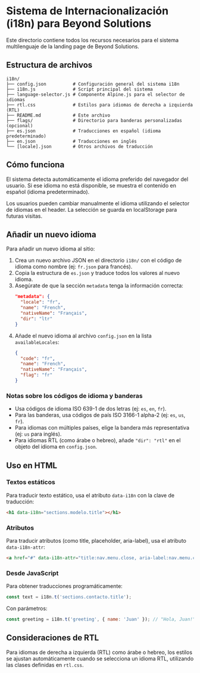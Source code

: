 # Sistema de Internacionalización (i18n) para Beyond Solutions

Este directorio contiene todos los recursos necesarios para el sistema multilenguaje de la landing page de Beyond Solutions.

## Estructura de archivos

```
i18n/
├── config.json          # Configuración general del sistema i18n
├── i18n.js              # Script principal del sistema
├── language-selector.js # Componente Alpine.js para el selector de idiomas
├── rtl.css              # Estilos para idiomas de derecha a izquierda (RTL)
├── README.md            # Este archivo
├── flags/               # Directorio para banderas personalizadas (opcional)
├── es.json              # Traducciones en español (idioma predeterminado)
├── en.json              # Traducciones en inglés
└── [locale].json        # Otros archivos de traducción
```

## Cómo funciona

El sistema detecta automáticamente el idioma preferido del navegador del usuario. Si ese idioma no está disponible, se muestra el contenido en español (idioma predeterminado).

Los usuarios pueden cambiar manualmente el idioma utilizando el selector de idiomas en el header. La selección se guarda en localStorage para futuras visitas.

## Añadir un nuevo idioma

Para añadir un nuevo idioma al sitio:

1. Crea un nuevo archivo JSON en el directorio `i18n/` con el código de idioma como nombre (ej: `fr.json` para francés).
2. Copia la estructura de `es.json` y traduce todos los valores al nuevo idioma.
3. Asegúrate de que la sección `metadata` tenga la información correcta:
   ```json
   "metadata": {
     "locale": "fr",
     "name": "French",
     "nativeName": "Français",
     "dir": "ltr"
   }
   ```
4. Añade el nuevo idioma al archivo `config.json` en la lista `availableLocales`:
   ```json
   {
     "code": "fr",
     "name": "French",
     "nativeName": "Français",
     "flag": "fr"
   }
   ```

### Notas sobre los códigos de idioma y banderas

- Usa códigos de idioma ISO 639-1 de dos letras (ej: `es`, `en`, `fr`).
- Para las banderas, usa códigos de país ISO 3166-1 alpha-2 (ej: `es`, `us`, `fr`).
- Para idiomas con múltiples países, elige la bandera más representativa (ej: `us` para inglés).
- Para idiomas RTL (como árabe o hebreo), añade `"dir": "rtl"` en el objeto del idioma en `config.json`.

## Uso en HTML

### Textos estáticos

Para traducir texto estático, usa el atributo `data-i18n` con la clave de traducción:

```html
<h1 data-i18n="sections.modelo.title"></h1>
```

### Atributos

Para traducir atributos (como title, placeholder, aria-label), usa el atributo `data-i18n-attr`:

```html
<a href="#" data-i18n-attr="title:nav.menu.close, aria-label:nav.menu.close">...</a>
```

### Desde JavaScript

Para obtener traducciones programáticamente:

```javascript
const text = i18n.t('sections.contacto.title');
```

Con parámetros:

```javascript
const greeting = i18n.t('greeting', { name: 'Juan' }); // "Hola, Juan!"
```

## Consideraciones de RTL

Para idiomas de derecha a izquierda (RTL) como árabe o hebreo, los estilos se ajustan automáticamente cuando se selecciona un idioma RTL, utilizando las clases definidas en `rtl.css`. 
